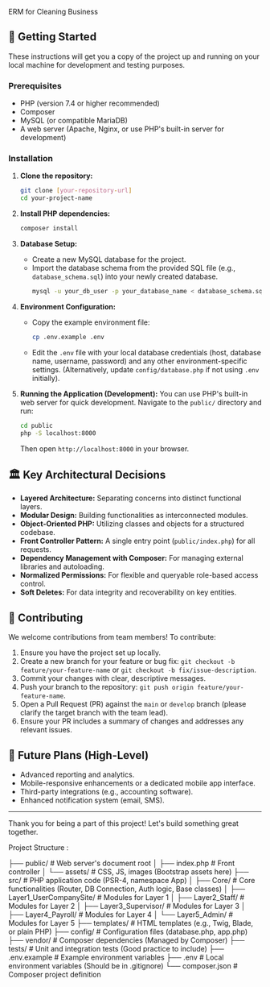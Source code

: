 ERM for Cleaning Business

## 🚀 Getting Started

These instructions will get you a copy of the project up and running on your local machine for development and testing purposes.

### Prerequisites
* PHP (version 7.4 or higher recommended)
* Composer
* MySQL (or compatible MariaDB)
* A web server (Apache, Nginx, or use PHP's built-in server for development)

### Installation
1.  **Clone the repository:**
    ```bash
    git clone [your-repository-url]
    cd your-project-name
    ```
2.  **Install PHP dependencies:**
    ```bash
    composer install
    ```
3.  **Database Setup:**
    * Create a new MySQL database for the project.
    * Import the database schema from the provided SQL file (e.g., `database_schema.sql`) into your newly created database.
        ```bash
        mysql -u your_db_user -p your_database_name < database_schema.sql
        ```
4.  **Environment Configuration:**
    * Copy the example environment file:
        ```bash
        cp .env.example .env
        ```
    * Edit the `.env` file with your local database credentials (host, database name, username, password) and any other environment-specific settings. (Alternatively, update `config/database.php` if not using `.env` initially).

5.  **Running the Application (Development):**
    You can use PHP's built-in web server for quick development. Navigate to the `public/` directory and run:
    ```bash
    cd public
    php -S localhost:8000
    ```
    Then open `http://localhost:8000` in your browser.

## 🏛️ Key Architectural Decisions
* **Layered Architecture:** Separating concerns into distinct functional layers.
* **Modular Design:** Building functionalities as interconnected modules.
* **Object-Oriented PHP:** Utilizing classes and objects for a structured codebase.
* **Front Controller Pattern:** A single entry point (`public/index.php`) for all requests.
* **Dependency Management with Composer:** For managing external libraries and autoloading.
* **Normalized Permissions:** For flexible and queryable role-based access control.
* **Soft Deletes:** For data integrity and recoverability on key entities.

## 🤝 Contributing
We welcome contributions from team members! To contribute:
1.  Ensure you have the project set up locally.
2.  Create a new branch for your feature or bug fix: `git checkout -b feature/your-feature-name` or `git checkout -b fix/issue-description`.
3.  Commit your changes with clear, descriptive messages.
4.  Push your branch to the repository: `git push origin feature/your-feature-name`.
5.  Open a Pull Request (PR) against the `main` or `develop` branch (please clarify the target branch with the team lead).
6.  Ensure your PR includes a summary of changes and addresses any relevant issues.

## 🔮 Future Plans (High-Level)
* Advanced reporting and analytics.
* Mobile-responsive enhancements or a dedicated mobile app interface.
* Third-party integrations (e.g., accounting software).
* Enhanced notification system (email, SMS).

---

Thank you for being a part of this project! Let's build something great together.

Project Structure :

├── public/                   # Web server's document root
│   ├── index.php             # Front controller
│   └── assets/               # CSS, JS, images (Bootstrap assets here)
├── src/                      # PHP application code (PSR-4, namespace App\)
│   ├── Core/                 # Core functionalities (Router, DB Connection, Auth logic, Base classes)
│   ├── Layer1_UserCompanySite/ # Modules for Layer 1
│   ├── Layer2_Staff/         # Modules for Layer 2
│   ├── Layer3_Supervisor/    # Modules for Layer 3
│   ├── Layer4_Payroll/       # Modules for Layer 4
│   └── Layer5_Admin/         # Modules for Layer 5
├── templates/                # HTML templates (e.g., Twig, Blade, or plain PHP)
├── config/                   # Configuration files (database.php, app.php)
├── vendor/                   # Composer dependencies (Managed by Composer)
├── tests/                    # Unit and integration tests (Good practice to include)
├── .env.example              # Example environment variables
├── .env                      # Local environment variables (Should be in .gitignore)
└── composer.json             # Composer project definition
